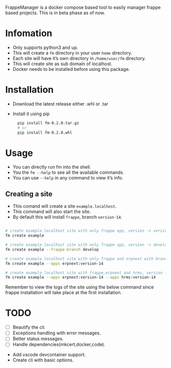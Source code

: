 FrappeManager is a docker compose based tool to easily manager frappe based projects. This is in beta phase as of now.


# Infomation

-   Only supports python3 and up.
-   This will create a `fm` directory in your user `home` directory.
-   Each site will have it&rsquo;s own directory in `/home/user/fm` directory.
-   This will create site as sub domain of localhost.
-   Docker needs to be installed before using this package.


# Installation

-   Download the latest release either .whl or .tar
-   Install it using pip
    
    ```bash
      pip install fm-0.2.0.tar.gz
      # or
      pip install fm-0.2.0.whl
    ```


# Usage

-   You can directly run fm into the shell.
-   You the `fm --help` to see all the available commands.
-   You can use `--help` in any command to view it&rsquo;s info.


## Creating a site

-   This comand will create a site `example.localhost`.
-   This command will also start the site.
-   By default this will install `frappe`, branch `version-14`.

```bash

# create example.localhost site with only frappe app, version -> version-14
fm create example

# create example.localhost site with only frappe app, version -> develop
fm create example --frappe-branch develop

# create example.localhost site with only frappe and erpnext with branch version-14
fm create example --apps erpnext:version-14

# create example.localhost site with frappe,erpnext and hrms, version -> version-14
fm create example --apps erpnext:version-14 --apps hrms:version-14
```

Remember to view the logs of the site using the below command since frappe installation will take place at the first installation.


# TODO

-   [ ] Beautify the cli.
-   [ ] Exceptions handling with error messages.
-   [ ] Better status messages.
-   [ ] Handle dependencies(mkcert,docker,code).
-   Add vscode devcontainer support.
-   Create cli with basic options.
